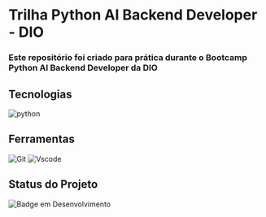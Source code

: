 # Trilha Python AI Backend Developer - DIO
### Este repositório foi criado para prática durante o Bootcamp Python AI Backend Developer da DIO
## Tecnologias
![python](https://img.shields.io/badge/python-3670A0?style=for-the-badge&logo=python&logoColor=ffdd54)
## Ferramentas
![Git](https://img.shields.io/badge/GIT-E44C30?style=for-the-badge&logo=git&logoColor=white)
![Vscode](https://img.shields.io/badge/Vscode-007ACC?style=for-the-badge&logo=visual-studio-code&logoColor=white)
## Status do Projeto
![Badge em Desenvolvimento](http://img.shields.io/static/v1?label=STATUS&message=EM%20DESENVOLVIMENTO&color=GREEN&style=for-the-badge)
